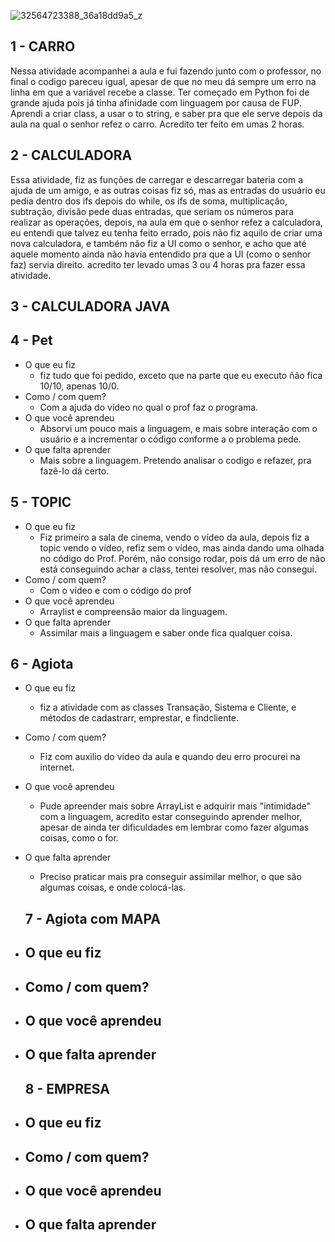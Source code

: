 
![32564723388_36a18dd9a5_z](https://user-images.githubusercontent.com/38083404/56462804-9eff6b80-639f-11e9-9cd9-192210c5dee4.jpg)


## 1 - CARRO

Nessa atividade acompanhei a aula e fui fazendo junto com o professor, no final o codigo pareceu igual, apesar de que no meu dá sempre um erro na linha em que a variável recebe a classe.
Ter começado em Python foi de grande ajuda pois já tinha afinidade com linguagem por causa de FUP.
Aprendi a criar class, a usar o to string, e saber pra que ele serve depois da aula na qual o senhor refez o carro.
Acredito ter feito em umas 2 horas. 

## 2 - CALCULADORA

Essa atividade, fiz as funções de carregar e descarregar bateria com a ajuda de um amigo, e as outras coisas fiz só, mas as entradas do usuário eu pedia dentro dos ifs depois do while, os ifs de soma, multiplicação, subtração, divisão pede duas entradas, que seriam os números para realizar as operações, depois, na aula em que o senhor refez a calculadora, eu entendi que talvez eu tenha feito errado, pois não fiz aquilo de criar uma nova calculadora, e também não fiz a UI como o senhor, e acho que até aquele momento ainda não havia entendido pra que a UI (como o senhor faz) servia direito. acredito ter levado umas 3 ou 4 horas pra fazer essa atividade.

## 3 - CALCULADORA JAVA

## 4 - Pet
- O que eu fiz
    - fiz tudo que foi pedido, exceto que na parte que eu executo ñão fica 10/10, apenas 10/0.
- Como / com quem?
    - Com a ajuda do vídeo no qual o prof faz o programa.
- O que você aprendeu
    - Absorvi um pouco mais a linguagem, e mais sobre interação com o usuário e a incrementar o código conforme a o problema pede.
- O que falta aprender
    - Mais sobre a linguagem. Pretendo analisar o codigo e refazer, pra fazê-lo dá certo.

## 5 - TOPIC
- O que eu fiz
    - Fiz primeiro a sala de cinema, vendo o vídeo da aula, depois fiz a topic vendo o vídeo, refiz sem o vídeo, mas ainda dando uma olhada no código do Prof. Porém, não consigo rodar, pois dá um erro de não está conseguindo achar a class, tentei resolver, mas não consegui.
- Como / com quem?
    - Com o vídeo e com o código do prof
- O que você aprendeu
    - Arraylist e compreensão maior da linguagem.
- O que falta aprender
    - Assimilar mais a linguagem e saber onde fica qualquer coisa.

## 6 - Agiota
- O que eu fiz
    - fiz a atividade com as classes Transação, Sistema e Cliente, e métodos de cadastrarr, emprestar, e findcliente.
- Como / com quem?
    - Fiz com auxilio do vídeo da aula e quando deu erro procurei na internet.
- O que você aprendeu
    - Pude apreender mais sobre ArrayList e adquirir mais "intimidade" com a linguagem, acredito estar conseguindo aprender melhor, apesar de ainda ter dificuldades em lembrar como fazer algumas coisas, como o for.
- O que falta aprender
    - Preciso praticar mais pra conseguir assimilar melhor, o que são algumas coisas, e onde colocá-las.
    
    ## 7 - Agiota com MAPA
- O que eu fiz
    - 
- Como / com quem?
    -
- O que você aprendeu
    - 
- O que falta aprender
    -

 
    ## 8 - EMPRESA
- O que eu fiz
    - 
- Como / com quem?
    -
- O que você aprendeu
    - 
- O que falta aprender
    -
